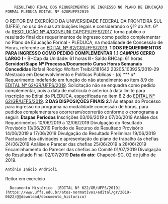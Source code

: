         RESULTADO FINAL DOS REQUERIMENTOS DE INGRESSO NO PLANO DE EDUCAÇÃO FORMAL PLEDUCA EDITAL Nº 62GRUFFS2019  

 O REITOR EM EXERCÍCIO DA UNIVERSIDADE FEDERAL DA FRONTEIRA SUL (UFFS), no uso de suas atribuições legais e considerando o §1º do Art. 6º da [RESOLUÇÃO Nº 4/CONSUNI CAPGP/UFFS/2017](https://www.uffs.edu.br/atos-normativos/resolucao/consunicapgp/2017-0004), torna público o resultado final dos requerimentos de ingresso como pedido complementar no Plano de Educação Formal - PLEDUCA, na modalidade de Concessão de Horas, referente ao [EDITAL Nº 62/GR/UFFS/2019](https://www.uffs.edu.br/atos-normativos/edital/gr/2019-0062).  **1 DOS REQUERIMENTOS PARA INGRESSO COMO PEDIDO COMPLEMENTAR** **1.1 *CAMPUS*  CERRO LARGO** **I -**  BHCap da Unidade: 61 horas **II -**  Saldo BHCap: 61 horas     **Servidor/Siape**   **Nº Processo/Documento**   **Curso**   **Horas Semanais Concedidas**     Rafael Rodrigo Wolfart Treib/2181642   23205.103925/2019-29   Mestrado em Desenvolvimento e Políticas Públicas   - (*a)     *** a**  Requerimento indeferido em função do não atendimento ao item 8.9 do [EDITAL Nº 62/GR/UFFS/2019](https://www.uffs.edu.br/atos-normativos/edital/gr/2019-0062). Solicitação não se enquadra como pedido complementar, pois a data de matrícula é anterior à data limite para inscrição no Edital do PLEDUCA, especificada no item 8.2 do [EDITAL Nº 62/GR/UFFS/2019](https://www.uffs.edu.br/atos-normativos/edital/gr/2019-0062).  **2 DAS DISPOSIÇÕES FINAIS** **2.1**  As etapas do Processo para ingresso no programa na modalidade concessão de horas, para pedidos complementares ocorreram/ocorrerão conforme o cronograma a seguir:     **Etapas**   **Períodos**     Inscrições   03/06/2019 a 07/06/2019     Análise dos Requerimentos   10/06/2019 a 12/06/2019     Divulgação do Resultado Provisório   13/06/2019     Período de Recurso do Resultado Provisório   14/06/2019 a 17/06/2019     Divulgação do Resultado Preliminar   19/06/2019     Pactuação das atividades e apresentação do plano de trabalho às chefias   24/06/2019     Análise e Parecer das chefias   25/06/2019 a 28/06/2019     Encaminhamento do Parecer das chefias ao Comitê   01/07/2019     Divulgação do Resultado Final   02/07/2019            **Data do ato:** Chapecó-SC, 02 de julho de 2019.   
 

    Antônio Inácio Andrioli   
 Reitor em exercício 

      Documento Histórico  [EDITAL Nº 622/GR/UFFS/2019](https://www.uffs.edu.br/atos-normativos/edital/gr/2019-0622/@@download/documento_historico)     
      